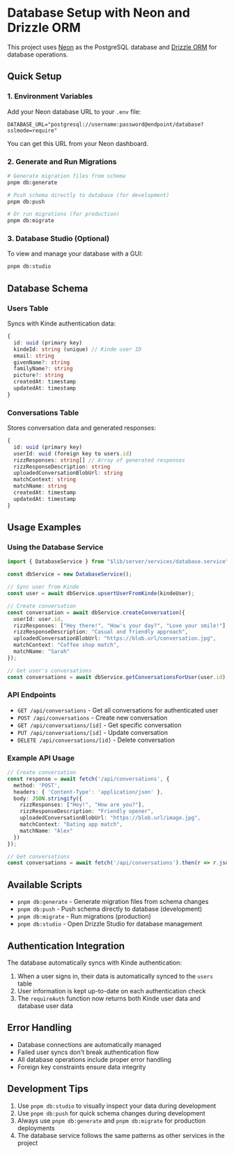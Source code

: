 # Database Setup with Neon and Drizzle ORM

This project uses [Neon](https://neon.tech/) as the PostgreSQL database and [Drizzle ORM](https://orm.drizzle.team/) for database operations.

## Quick Setup

### 1. Environment Variables

Add your Neon database URL to your `.env` file:

```env
DATABASE_URL="postgresql://username:password@endpoint/database?sslmode=require"
```

You can get this URL from your Neon dashboard.

### 2. Generate and Run Migrations

```bash
# Generate migration files from schema
pnpm db:generate

# Push schema directly to database (for development)
pnpm db:push

# Or run migrations (for production)
pnpm db:migrate
```

### 3. Database Studio (Optional)

To view and manage your database with a GUI:

```bash
pnpm db:studio
```

## Database Schema

### Users Table
Syncs with Kinde authentication data:

```typescript
{
  id: uuid (primary key)
  kindeId: string (unique) // Kinde user ID
  email: string
  givenName?: string
  familyName?: string
  picture?: string
  createdAt: timestamp
  updatedAt: timestamp
}
```

### Conversations Table
Stores conversation data and generated responses:

```typescript
{
  id: uuid (primary key)
  userId: uuid (foreign key to users.id)
  rizzResponses: string[] // Array of generated responses
  rizzResponseDescription: string
  uploadedConversationBlobUrl: string
  matchContext: string
  matchName: string
  createdAt: timestamp
  updatedAt: timestamp
}
```

## Usage Examples

### Using the Database Service

```typescript
import { DatabaseService } from "$lib/server/services/database.service";

const dbService = new DatabaseService();

// Sync user from Kinde
const user = await dbService.upsertUserFromKinde(kindeUser);

// Create conversation
const conversation = await dbService.createConversation({
  userId: user.id,
  rizzResponses: ["Hey there!", "How's your day?", "Love your smile!"],
  rizzResponseDescription: "Casual and friendly approach",
  uploadedConversationBlobUrl: "https://blob.url/conversation.jpg",
  matchContext: "Coffee shop match",
  matchName: "Sarah"
});

// Get user's conversations
const conversations = await dbService.getConversationsForUser(user.id);
```

### API Endpoints

- `GET /api/conversations` - Get all conversations for authenticated user
- `POST /api/conversations` - Create new conversation
- `GET /api/conversations/[id]` - Get specific conversation
- `PUT /api/conversations/[id]` - Update conversation
- `DELETE /api/conversations/[id]` - Delete conversation

### Example API Usage

```typescript
// Create conversation
const response = await fetch('/api/conversations', {
  method: 'POST',
  headers: { 'Content-Type': 'application/json' },
  body: JSON.stringify({
    rizzResponses: ["Hey!", "How are you?"],
    rizzResponseDescription: "Friendly opener",
    uploadedConversationBlobUrl: "https://blob.url/image.jpg",
    matchContext: "Dating app match",
    matchName: "Alex"
  })
});

// Get conversations
const conversations = await fetch('/api/conversations').then(r => r.json());
```

## Available Scripts

- `pnpm db:generate` - Generate migration files from schema changes
- `pnpm db:push` - Push schema directly to database (development)
- `pnpm db:migrate` - Run migrations (production)
- `pnpm db:studio` - Open Drizzle Studio for database management

## Authentication Integration

The database automatically syncs with Kinde authentication:

1. When a user signs in, their data is automatically synced to the `users` table
2. User information is kept up-to-date on each authentication check
3. The `requireAuth` function now returns both Kinde user data and database user data

## Error Handling

- Database connections are automatically managed
- Failed user syncs don't break authentication flow
- All database operations include proper error handling
- Foreign key constraints ensure data integrity

## Development Tips

1. Use `pnpm db:studio` to visually inspect your data during development
2. Use `pnpm db:push` for quick schema changes during development
3. Always use `pnpm db:generate` and `pnpm db:migrate` for production deployments
4. The database service follows the same patterns as other services in the project 